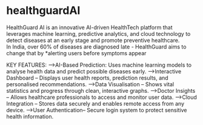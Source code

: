 # healthguardAI
HealthGuard AI is an innovative AI-driven HealthTech platform that leverages machine learning, predictive analytics, and cloud technology to detect diseases at an early stage and promote preventive healthcare.  
In India, over 60% of diseases are diagnosed late - HealthGuard aims to change that by *alerting users before symptoms appear

KEY FEATURES:
-->AI-Based Prediction: Uses machine learning models to analyse health data and predict possible diseases early.
-->Interactive Dashboard – Displays user health reports, prediction results, and personalised recommendations.
-->Data Visualisation – Shows vital statistics and progress through clean, interactive graphs.
-->Doctor Insights – Allows healthcare professionals to access and monitor user data.
-->Cloud Integration – Stores data securely and enables remote access from any device.
-->User Authentication– Secure login system to protect sensitive health information.


